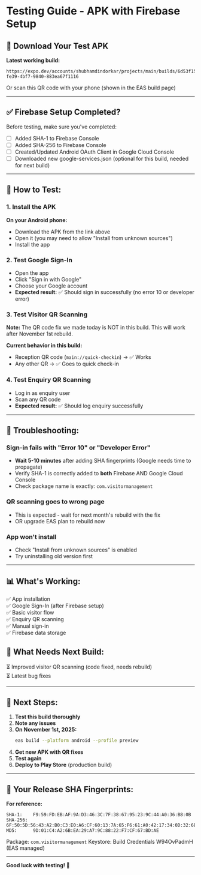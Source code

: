 # Testing Guide - APK with Firebase Setup

## 📱 Download Your Test APK

**Latest working build:**
```
https://expo.dev/accounts/shubhamdindorkar/projects/main/builds/6d53f15a-fe39-4bf7-9840-883ea67f1116
```

Or scan this QR code with your phone (shown in the EAS build page)

---

## ✅ Firebase Setup Completed?

Before testing, make sure you've completed:

- [ ] Added SHA-1 to Firebase Console
- [ ] Added SHA-256 to Firebase Console  
- [ ] Created/Updated Android OAuth Client in Google Cloud Console
- [ ] Downloaded new google-services.json (optional for this build, needed for next build)

---

## 🧪 How to Test:

### 1. **Install the APK**

**On your Android phone:**
- Download the APK from the link above
- Open it (you may need to allow "Install from unknown sources")
- Install the app

### 2. **Test Google Sign-In**

- Open the app
- Click "Sign in with Google"
- Choose your Google account
- **Expected result:** ✅ Should sign in successfully (no error 10 or developer error)

### 3. **Test Visitor QR Scanning**

**Note:** The QR code fix we made today is NOT in this build. This will work after November 1st rebuild.

**Current behavior in this build:**
- Reception QR code (`main://quick-checkin`) → ✅ Works
- Any other QR → ✅ Goes to quick check-in

### 4. **Test Enquiry QR Scanning**

- Log in as enquiry user
- Scan any QR code
- **Expected result:** ✅ Should log enquiry successfully

---

## 🐛 Troubleshooting:

### Sign-in fails with "Error 10" or "Developer Error"
- **Wait 5-10 minutes** after adding SHA fingerprints (Google needs time to propagate)
- Verify SHA-1 is correctly added to **both** Firebase AND Google Cloud Console
- Check package name is exactly: `com.visitormanagement`

### QR scanning goes to wrong page
- This is expected - wait for next month's rebuild with the fix
- OR upgrade EAS plan to rebuild now

### App won't install
- Check "Install from unknown sources" is enabled
- Try uninstalling old version first

---

## 📊 What's Working:

✅ App installation  
✅ Google Sign-In (after Firebase setup)  
✅ Basic visitor flow  
✅ Enquiry QR scanning  
✅ Manual sign-in  
✅ Firebase data storage  

## 🔄 What Needs Next Build:

⏳ Improved visitor QR scanning (code fixed, needs rebuild)  
⏳ Latest bug fixes  

---

## 📅 Next Steps:

1. **Test this build thoroughly**
2. **Note any issues**
3. **On November 1st, 2025:**
   ```bash
   eas build --platform android --profile preview
   ```
4. **Get new APK with QR fixes**
5. **Test again**
6. **Deploy to Play Store** (production build)

---

## 🎯 Your Release SHA Fingerprints:

**For reference:**

```
SHA-1:    F9:59:FD:EB:AF:9A:D3:46:3C:7F:38:67:95:23:9C:44:A0:36:B8:0B
SHA-256:  6F:50:5D:56:43:A2:B0:C3:E0:A6:CF:60:13:7A:65:F6:61:A0:42:17:34:0D:32:6E:3F:C4:9E:7C:DA:D9:88:8A
MD5:      9D:01:C4:A2:6B:EA:29:A7:9C:88:22:F7:CF:67:BD:AE
```

Package: `com.visitormanagement`
Keystore: Build Credentials W94OvPadmH (EAS managed)

---

**Good luck with testing! 🚀**

